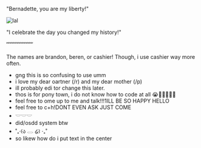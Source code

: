 "Bernadette, you are my liberty!"

![lal](https://64.media.tumblr.com/3d7119d0bd3e175b893afa2153f37d90/aa21a0a34a27b540-b8/s1280x1920/a1db26b265dbb38c8685888ffdd1e49e68856a9b.pnj)

"I celebrate the day you changed my history!"

﹌﹌﹌﹌﹌

The names are brandon, beren, or cashier! Though, i use cashier way more often.
* gng this is so confusing to use umm
* i love my dear oartner (/r) and my dear mother (/p)
* ill probably edi tor change this later.
* thos is for pony town, i do not know how to code at all 😭🙏🙏🙏🙏🙏
* feel free to  ome up to me and talk!!!1ILL BE SO HAPPY HELLO
* feel free to c+h!DONT EVEN ASK JUST COME
* 𓎟𓎟𓎟
* did/osdd system btw
* ˚₊‧꒰ა 𓂋 ໒꒱ ‧₊˚
* so likew how do i put text in the center
